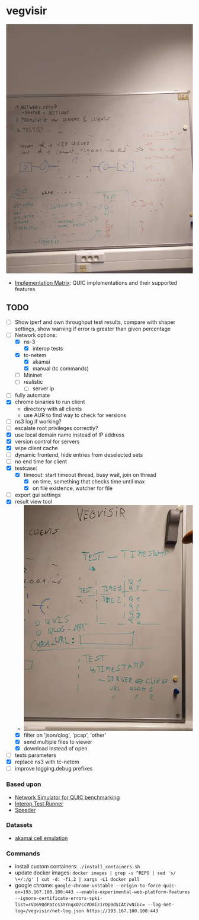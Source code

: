 # vegvisir

![draft](imgs/draft.jpg)

- [Implementation Matrix](https://docs.google.com/spreadsheets/d/1w53XAfaft0BckMvXn0oTrg_6QA2nxHa_DKNJEtBHkXo): QUIC implementations and their supported features

## TODO

- [ ] Show iperf and own throughput test results, compare with shaper settings, show warning if error is greater than given percentage
- [ ] Network options:	
  - [x] ns-3
    - [x] interop tests
  - [x] tc-netem
    - [x] akamai
    - [x] manual (tc commands)
  - [ ] Mininet
  - [ ] realistic
    - [ ] server ip
- [ ] fully automate
- [x] chrome binaries to run client
  - directory with all clients
  - use AUR to find way to check for versions
- [ ] ns3 log if working?
- [ ] escalate root privileges correctly? 
- [x] use local domain name instead of IP address
- [x] version control for servers
- [x] wipe client cache
- [ ] dynamic frontend, hide entries from deselected sets
- [ ] no end time for client
- [x] testcase:
  - [x] timeout: start timeout thread, busy wait, join on thread
    - [x] on time, something that checks time until max
    - [x] on file existence, watcher for file
- [ ] export gui settings
- [x] result view tool
  - ![results ui](imgs/results_ui.jpg)
  - [x] filter on 'json/qlog', 'pcap', 'other'
  - [x] send multiple files to viewer
  - [x] download instead of open
- [ ] tests parameters
- [x] replace ns3 with tc-netem
- [ ] improve logging.debug prefixes

### Based upon

- [Network Simulator for QUIC benchmarking](https://github.com/marten-seemann/quic-network-simulator)
- [Interop Test Runner](https://github.com/marten-seemann/quic-interop-runner)
- [Speeder](https://speeder.edm.uhasselt.be/)

### Datasets

- [akamai cell emulation](https://github.com/akamai/cell-emulation-util/blob/master/cellular_emulation.sh)

### Commands

- install custom containers: `./install_containers.sh`
- update docker images: `docker images | grep -v ^REPO | sed 's/ \+/:/g' | cut -d: -f1,2 | xargs -L1 docker pull`
- google chrome: `google-chrome-unstable --origin-to-force-quic-on=193.167.100.100:443 --enable-experimental-web-platform-features --ignore-certificate-errors-spki-list=rVO69QdPatcs3YYnqxO7ccVD8iz1rOp0dSIAt7vNiGc= --log-net-log=/vegvisir/net-log.json https://193.167.100.100:443`